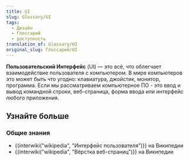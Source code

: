 ```yaml
---
title: UI
slug: Glossary/UI
tags:
  - Дизайн
  - Глоссарий
  - доступность
translation_of: Glossary/UI
original_slug: Глоссарий/UI
---
```

**Пользовательский Интерфейс** (UI) — это всё, что облегчает взаимодействие пользователя с компьютером. В мире компьютеров это может быть что угодно: клавиатура, джойстик, монитор, программа. Если мы рассматриваем компьютерное ПО - это ввод и вывод командной строки, веб-страница, форма ввода или интерфейс любого приложения.

## Узнайте больше

### Общие знания

- {{interwiki("wikipedia", "Интерфейс пользователя")}} на Википедии
- {{interwiki("wikipedia", "Вёрстка веб-страниц")}} на Википедии
